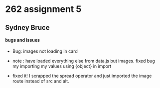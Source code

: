# 262 assignment 5
## Sydney Bruce


#### bugs and issues

- Bug: images not loading in card

- note : have loaded everything else from data.js but images. fixed bug my importing my values using {object} in import

- fixed it! I scrapped the spread operator and just imported the image route instead of src and alt. 
